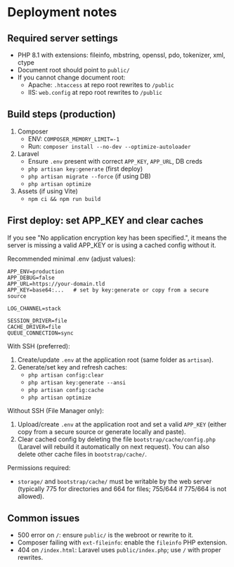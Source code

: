 # Deployment notes

## Required server settings
- PHP 8.1 with extensions: fileinfo, mbstring, openssl, pdo, tokenizer, xml, ctype
- Document root should point to `public/`
- If you cannot change document root:
  - Apache: `.htaccess` at repo root rewrites to `/public`
  - IIS: `web.config` at repo root rewrites to `/public`

## Build steps (production)
1. Composer
   - ENV: `COMPOSER_MEMORY_LIMIT=-1`
   - Run: `composer install --no-dev --optimize-autoloader`
2. Laravel
   - Ensure `.env` present with correct `APP_KEY`, `APP_URL`, DB creds
   - `php artisan key:generate` (first deploy)
   - `php artisan migrate --force` (if using DB)
   - `php artisan optimize`
3. Assets (if using Vite)
   - `npm ci && npm run build`

## First deploy: set APP_KEY and clear caches
If you see "No application encryption key has been specified.", it means the server is missing a valid APP_KEY or is using a cached config without it.

Recommended minimal .env (adjust values):

```
APP_ENV=production
APP_DEBUG=false
APP_URL=https://your-domain.tld
APP_KEY=base64:...   # set by key:generate or copy from a secure source

LOG_CHANNEL=stack

SESSION_DRIVER=file
CACHE_DRIVER=file
QUEUE_CONNECTION=sync
```

With SSH (preferred):

1) Create/update `.env` at the application root (same folder as `artisan`).
2) Generate/set key and refresh caches:
   - `php artisan config:clear`
   - `php artisan key:generate --ansi`
   - `php artisan config:cache`
   - `php artisan optimize`

Without SSH (File Manager only):

1) Upload/create `.env` at the application root and set a valid `APP_KEY` (either copy from a secure source or generate locally and paste).
2) Clear cached config by deleting the file `bootstrap/cache/config.php` (Laravel will rebuild it automatically on next request). You can also delete other cache files in `bootstrap/cache/`.

Permissions required:
- `storage/` and `bootstrap/cache/` must be writable by the web server (typically 775 for directories and 664 for files; 755/644 if 775/664 is not allowed).

## Common issues
- 500 error on `/`: ensure `public/` is the webroot or rewrite to it.
- Composer failing with `ext-fileinfo`: enable the `fileinfo` PHP extension.
- 404 on `/index.html`: Laravel uses `public/index.php`; use `/` with proper rewrites.